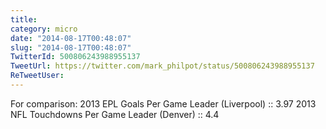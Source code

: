```yaml
---
title: 
category: micro
date: "2014-08-17T00:48:07"
slug: "2014-08-17T00:48:07"
TwitterId: 500806243988955137
TweetUrl: https://twitter.com/mark_philpot/status/500806243988955137
ReTweetUser: 
---
```


For comparison: 
2013 EPL Goals Per Game Leader (Liverpool) :: 3.97
2013 NFL Touchdowns Per Game Leader (Denver) :: 4.4